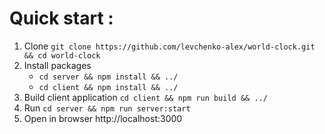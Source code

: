 # Quick start :

1. Clone `git clone https://github.com/levchenko-alex/world-clock.git && cd world-clock`
2. Install packages
   - `cd server && npm install && ../`
   - `cd client && npm install && ../`
3. Build client application `cd client && npm run build && ../`
4. Run `cd server && npm run server:start`
5. Open in browser http://localhost:3000
